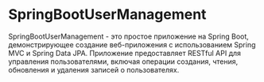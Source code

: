 # SpringBootUserManagement
SpringBootUserManagement - это простое приложение на Spring Boot, демонстрирующее создание веб-приложения с использованием Spring MVC и Spring Data JPA. Приложение предоставляет RESTful API для управления пользователями, включая операции создания, чтения, обновления и удаления записей о пользователях.
